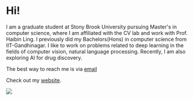 

# Hi!

I am a graduate student at Stony Brook University pursuing Master's in computer science, where I am affiliated with the CV lab and work with Prof. Haibin Ling. I previously did my Bachelors(Hons) in computer science from IIT-Gandhinagar. I like to work on problems related to deep learning in the fields of computer vision, natural language processing. Recently, I am also exploring AI for drug discovery.

The best way to reach me is via <a href="mailto:svanajapandi@cs.stonybrook.edu">email</a>&nbsp;&nbsp;

Check out my  <a href="https://shiva-sankaran.github.io">website</a>.

![](https://komarev.com/ghpvc/?username=Shiva-sankaran&color=red)
